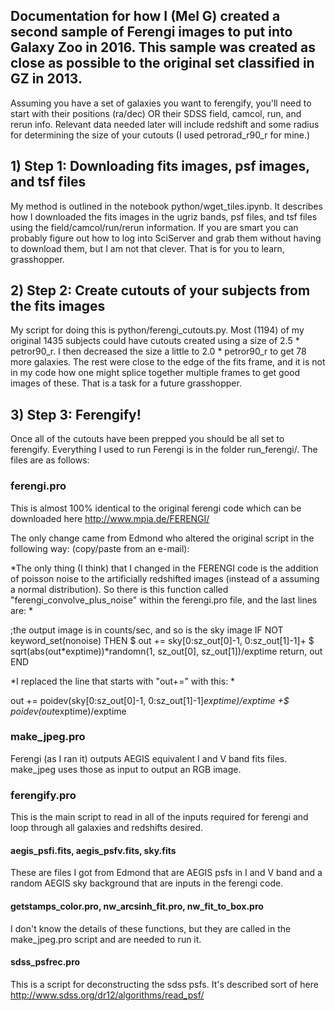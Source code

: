 ## Documentation for how I (Mel G) created a second sample of Ferengi images to put into Galaxy Zoo in 2016. This sample was created as close as possible to the original set classified in GZ in 2013. 

Assuming you have a set of galaxies you want to ferengify, you'll need to start with their positions (ra/dec) OR their SDSS field, camcol, run, and rerun info. Relevant data needed later will include redshift and some radius for determining the size of your cutouts (I used petrorad_r90_r for mine.) 

## 1) Step 1: Downloading fits images, psf images, and tsf files
My method is outlined in the notebook python/wget_tiles.ipynb. It describes how I downloaded the fits images in the ugriz bands, psf files, and tsf files using the field/camcol/run/rerun information. If you are smart you can probably figure out how to log into SciServer and grab them without having to download them, but I am not that clever. That is for you to learn, grasshopper.


## 2) Step 2: Create cutouts of your subjects from the fits images
My script for doing this is python/ferengi_cutouts.py. Most (1194) of my original 1435 subjects could have cutouts created using a size of 2.5 * petror90_r. I then decreased the size a little to 2.0 * petror90_r to get 78 more galaxies. The rest were close to the edge of the fits frame, and it is not in my code how one might splice together multiple frames to get good images of these. That is a task for a future grasshopper. 


## 3) Step 3: Ferengify!

Once all of the cutouts have been prepped you should be all set to ferengify. Everything I used to run Ferengi is in the folder run_ferengi/. The files are as follows:

### ferengi.pro 
This is almost 100% identical to the original ferengi code which can be downloaded here http://www.mpia.de/FERENGI/

The only change came from Edmond who altered the original script in the following way: (copy/paste from an e-mail):

*The only thing (I think) that I changed in the FERENGI code is the addition of poisson noise to the artificially redshifted images (instead of a assuming a normal distribution). So there is this function called "ferengi_convolve_plus_noise" within the ferengi.pro file, and the last lines are: *

;the output image is in counts/sec, and so is the sky image
   IF NOT keyword_set(nonoise) THEN $
    out += sky[0:sz_out[0]-1, 0:sz_out[1]-1]+ $
           sqrt(abs(out*exptime))*randomn(1, sz_out[0], sz_out[1])/exptime
   return, out
END

*I replaced the line that starts with "out+=" with this: *

out += poidev(sky[0:sz_out[0]-1, 0:sz_out[1]-1]*exptime)/exptime +$
             poidev(out*exptime)/exptime


### make_jpeg.pro
Ferengi (as I ran it) outputs AEGIS equivalent I and V band fits files. make_jpeg uses those as input to output an RGB image. 

### ferengify.pro
This is the main script to read in all of the inputs required for ferengi and loop through all galaxies and redshifts desired. 

#### aegis_psfi.fits, aegis_psfv.fits, sky.fits
These are files I got from Edmond that are AEGIS psfs in I and V band and a random AEGIS sky background that are inputs in the ferengi code.

#### getstamps_color.pro, nw_arcsinh_fit.pro, nw_fit_to_box.pro
I don't know the details of these functions, but they are called in the make_jpeg.pro script and are needed to run it. 

#### sdss_psfrec.pro 
This is a script for deconstructing the sdss psfs. It's described sort of here http://www.sdss.org/dr12/algorithms/read_psf/


